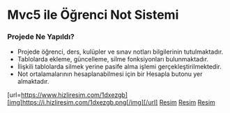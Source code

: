 # Mvc5 ile Öğrenci Not Sistemi

### Projede Ne Yapıldı?

* Projede öğrenci, ders, kulüpler ve sınav notları bilgilerinin tutulmaktadır.
* Tablolarda ekleme, güncelleme, silme fonksiyonları bulunmaktadır.
* İlişkili tablolarda silmek yerine pasife alma işlemi gerçekleştirilmektedir.
* Not ortalamalarının hesaplanabilmesi için bir Hesapla butonu yer almaktadır.

[url=https://www.hizliresim.com/1dxezgb][img]https://i.hizliresim.com/1dxezgb.png[/img][/url]
[Resim](https://www.hizliresim.com/4r7li0x)
[Resim](https://www.hizliresim.com/58eoknf)
[Resim](https://www.hizliresim.com/1dxezgb)
